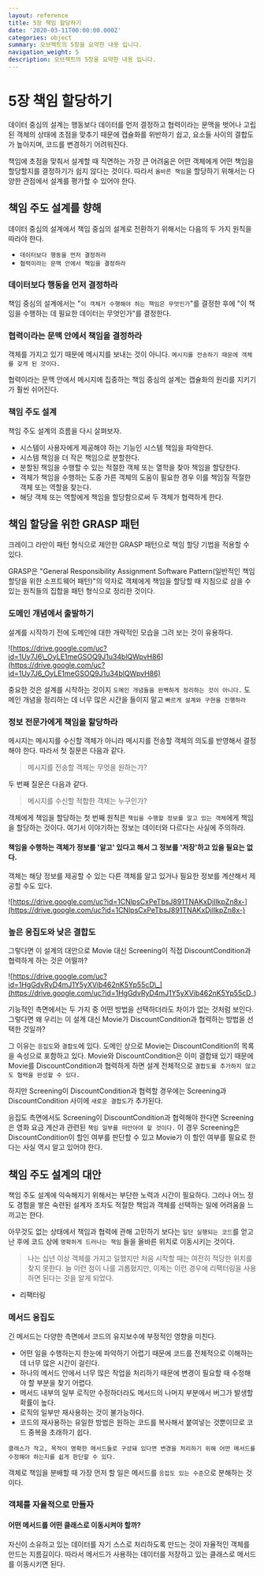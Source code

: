 ```yaml
---
layout: reference
title: 5장 책임 할당하기
date: '2020-03-11T00:00:00.000Z'
categories: object
summary: 오브젝트의 5장을 요약한 내용 입니다.
navigation_weight: 5
description: 오브젝트의 5장을 요약한 내용 입니다.
---
```


# 5장 책임 할당하기

데이터 중심의 설계는 행동보다 데이터를 먼저 결정하고 협력이라는 문맥을 벗어나 고립된 객체의 상태에 초점을 맞추기 때문에 캡슐화를 위반하기 쉽고, 요소들 사이의 결합도가 높아지며, 코드를 변경하기 어려워진다.

책임에 초점을 맞춰서 설계할 때 직면하는 가장 큰 어려움은 어떤 객체에게 어떤 책임을 할당할지를 결정하기가 쉽지 않다는 것이다. 따라서 `올바른 책임`을 할당하기 위해서는 다양한 관점에서 설계를 평가할 수 있어야 한다.

## 책임 주도 설계를 향해

데이터 중심의 설계에서 책임 중심의 설계로 전환하기 위해서는 다음의 두 가지 원칙을 따라야 한다.

* `데이터보다 행동을 먼저 결정하라`
* `협력이라는 문맥 안에서 책임을 결정하라`

### 데이터보다 행동을 먼저 결정하라

책임 중심의 설계에서는 "`이 객체가 수행해야 하는 책임은 무엇인가`"를 결정한 후에 "이 책임을 수행하는 데 필요한 데이터는 무엇인가"를 결정한다.

### 협력이라는 문맥 안에서 책임을 결정하라

객체를 가지고 있기 때문에 메시지를 보내는 것이 아니다. `메시지를 전송하기 때문에 객체를 갖게 된 것이다.`

협력이라는 문맥 안에서 메시지에 집중하는 책임 중심의 설계는 캡슐화의 원리를 지키기가 훨씬 쉬어진다.

### 책임 주도 설계

책임 주도 설계의 흐름을 다시 살펴보자.

* 시스템이 사용자에게 제공해야 하는 기능인 시스템 책임을 파악한다.
* 시스템 책임을 더 작은 책임으로 분할한다.
* 분할된 책임을 수행할 수 있는 적절한 객체 또는 열학을 찾아 책임을 할당한다.
* 객체가 책임을 수행하는 도중 가른 객체의 도움이 필요한 경우 이를 책임질 적절한 객체 또는 역할을 찾는다.
* 해당 객체 또는 역할에게 책임을 할당함으로써 두 객체가 협력하게 한다.

## 책임 할당을 위한 GRASP 패턴

크레이그 라만이 패턴 형식으로 제안한 GRASP 패턴으로 책임 할당 기법을 적용할 수 있다.

GRASP은 "General Responsibility Assignment Software Pattern\(일반적인 책임 할당을 위한 소프트웨어 패턴\)"의 약자로 객체에게 책임을 할당할 때 지침으로 삼을 수 있는 원칙들의 집합을 패턴 형식으로 정리한 것이다.

### 도메인 개념에서 출발하기

설계를 시작하기 전에 도메인에 대한 개략적인 모습을 그려 보는 것이 유용하다.

![https://drive.google.com/uc?id=1Uy7J6\_OyLE1meGSOQ9J1u34blQWpvH86](https://drive.google.com/uc?id=1Uy7J6_OyLE1meGSOQ9J1u34blQWpvH86)

중요한 것은 설계를 시작하는 것이지 `도메인 개념들을 완벽하게 정리하는 것이 아니다.` 도메인 개념을 정리하는 데 너무 많은 시간을 들이지 말고 `빠르게 설계와 구현을 진행하라`

### 정보 전문가에게 책임을 할당하라

메시지는 메시지를 수신할 객체가 아니라 메시지를 전송할 객체의 의도를 반영해서 결정해야 한다. 따라서 첫 질문은 다음과 같다.

> 메시지를 전송할 객체는 무엇을 원하는가?

두 번째 질문은 다음과 같다.

> 메시지를 수신할 적합한 객체는 누구인가?

객체에게 책임을 할당하는 첫 번째 원칙은 `책임을 수행할 정보를 알고 있는 객체`에게 책임을 할당하는 것이다. 여기서 이야기하는 정보는 데이터와 다르다는 사실에 주의하라.

#### 책임을 수행하는 객체가 정보를 '알고' 있다고 해서 그 정보를 '저장'하고 있을 필요는 없다.

객체는 해당 정보를 제공할 수 있는 다른 객체를 알고 있거나 필요한 정보를 계산해서 제공할 수도 있다.

![https://drive.google.com/uc?id=1CNlpsCxPeTbsJ891TNAKxDjIlkpZn8x-](https://drive.google.com/uc?id=1CNlpsCxPeTbsJ891TNAKxDjIlkpZn8x-)

### 높은 응집도와 낮은 결합도

그렇다면 이 설계의 대안으로 Movie 대신 Screening이 직접 DiscountCondition과 협력하게 하는 것은 어떨까?

![https://drive.google.com/uc?id=1HgGdvRyD4mJ1Y5yXVib462nK5Yp55cD\_](https://drive.google.com/uc?id=1HgGdvRyD4mJ1Y5yXVib462nK5Yp55cD_)

기능적인 측면에서는 두 가지 중 어떤 방법을 선택하더라도 차이가 없는 것처럼 보인다. 그렇다면 왜 우리는 이 설계 대신 Movie가 DiscountCondition과 협력하는 방법을 선택한 것일까?

그 이유는 `응집도`와 `결합도`에 있다. 도메인 상으로 Movie는 DiscountCondition의 목록을 속성으로 포함하고 있다. Movie와 DiscountCondition은 이미 결합돼 있기 때문에 Movie를 DiscountCondition과 협력하게 하면 설계 전체적으로 `결합도를 추가하지 않고도 협력을 완성할 수 있다.`

하지만 Screening이 DiscountCondition과 협력할 경우에는 Screening과 DiscountCondition 사이에 `새로운 결합도`가 추가된다.

응집도 측면에서도 Screening이 DiscountCondition과 협력해야 한다면 Screening은 영화 요금 계산과 관련된 `책임 일부를 떠안아야 할 것이다.` 이 경우 Screening은 DiscountCondition이 할인 여부를 판단할 수 있고 Movie가 이 할인 여부를 필요로 한다는 사실 역시 알고 있어야 한다.

## 책임 주도 설계의 대안

책임 주도 설계에 익숙해지기 위해서는 부단한 노력과 시간이 필요하다. 그러나 어느 정도 경험을 쌓은 숙련된 설계자 조차도 적절한 책임과 객체를 선택하는 일에 어려움을 느끼고는 한다.

아무것도 없는 상태에서 책임과 협력에 관해 고민하기 보다는 `일단 실행되는 코드`를 얻고 난 후에 코드 상에 `명확하게 드러나는 책임` 들을 올바른 위치로 이동시키는 것이다.

> 나는 십년 이상 객체를 가지고 일했지만 처음 시작할 때는 여전히 적당한 위치를 찾지 못한다. 늘 이런 점이 나를 괴롭혔지만, 이제는 이런 경우에 리팩터링을 사용하면 된다는 것을 알게 되었다.

* 리팩터링

### 메서드 응집도

긴 메서드는 다양한 측면에서 코드의 유지보수에 부정적인 영향을 미친다.

* 어떤 일을 수행하는지 한눈에 파악하기 어렵기 때문에 코드를 전체적으로 이해하는 데 너무 많은 시간이 걸린다.
* 하나의 메서드 안에서 너무 많은 작업을 처리하기 때문에 변경이 필요할 때 수정해야 할 부분을 찾기 어렵다.
* 메서드 내부의 일부 로직만 수정하더라도 메서드의 나머지 부분에서 버그가 발생할 확률이 높다.
* 로직의 일부만 재사용하는 것이 불가능하다.
* 코드의 재사용하는 유일한 방법은 원하는 코드를 복사해서 붙여넣는 것뿐이므로 코드 중복을 초래하기 쉽다.

`클래스가 작고, 목적이 명확한 메서드들로 구성돼 있다면 변경을 처리하기 위해 어떤 메서드를 수정해야 하는지를 쉽게 판단할 수 있다.`

객체로 책임을 분배할 때 가장 먼저 할 일은 메서드를 `응집도 있는 수준`으로 분해하는 것이다.

### 객체를 자율적으로 만들자

#### 어떤 메서드를 어떤 클래스로 이동시켜야 할까?

자신이 소유하고 있는 데이터를 자기 스스로 처리하도록 만드는 것이 자율적인 객체를 만드는 지름길이다. 따라서 메서드가 사용하는 데이터를 저장하고 있는 클래스로 메서드를 이동시키면 된다.

